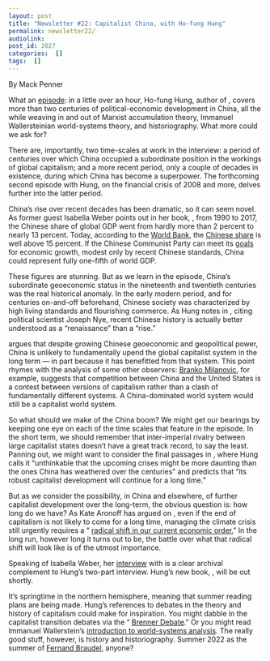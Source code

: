 ```yaml
---
layout: post
title: "Newsletter #22: Capitalist China, with Ho-fung Hung"
permalink: newsletter22/
audiolink: 
post_id: 2027
categories:  []
tags:  []
---
```



By Mack Penner

What an 
[episode](https://www.thedigradio.com/podcast/china-boom-w-ho-fung-hung/): in a little over an hour, Ho-fung Hung, author of 
[](https://cup.columbia.edu/book/the-china-boom/9780231164191), covers more than two centuries of political-economic development in China, all the while weaving in and out of Marxist accumulation theory, Immanuel Wallersteinian world-systems theory, and 
 historiography. What more could we ask for?

There are, importantly, two time-scales at work in the interview: a period of centuries over which China occupied a subordinate position in the workings of global capitalism; and a more recent period, only a couple of decades in existence, during which China has become a superpower. The forthcoming second episode with Hung, on the financial crisis of 2008 and more, delves further into the latter period. 

China’s rise over recent decades has been dramatic, so it can seem novel. As former 
 guest Isabella Weber points out in her book, 
[](https://www.routledge.com/How-China-Escaped-Shock-Therapy-The-Market-Reform-Debate/Weber/p/book/9781032008493), from 1990 to 2017, the Chinese share of global GDP went from hardly more than 2 percent to nearly 13 percent. Today, according to the 
[World Bank](https://data.worldbank.org/indicator/NY.GDP.MKTP.CD), the 
[Chinese share](https://data.worldbank.org/indicator/NY.GDP.MKTP.CD?locations=CN) is well above 15 percent. If the Chinese Communist Party can meet its 
[goals](https://www.ft.com/content/b96db9c0-5e92-4957-96d0-cbf44ebf7425) for economic growth, modest only by recent Chinese standards, China could represent fully one-fifth of world GDP. 

These figures are stunning. But as we learn in the episode, China’s subordinate geoeconomic status in the nineteenth and twentieth centuries was the real historical anomaly. In the early modern period, and for centuries on-and-off beforehand, Chinese society was characterized by high living standards and flourishing commerce. As Hung notes in 
, citing political scientist Joseph Nye, recent Chinese history is actually better understood as a “renaissance” than a “rise.” 

argues that despite growing Chinese geoeconomic and geopolitical power, China is unlikely to fundamentally upend the global capitalist system in the long term — in part because it has benefitted from that system. This point rhymes with the analysis of some other observers: 
[Branko Milanovic](https://www.hup.harvard.edu/catalog.php?isbn=9780674987593), for example, suggests that competition between China and the United States is a contest between versions of capitalism rather than a clash of fundamentally different systems. A China-dominated world system would still be a capitalist world system. 

So what should we make of the China boom? We might get our bearings by keeping one eye on each of the time scales that feature in the episode. In the short term, we should remember that inter-imperial rivalry between large capitalist states doesn’t have a great track record, to say the least. Panning out, we might want to consider the final passages in 
, where Hung calls it “unthinkable that the upcoming crises might be more daunting than the ones China has weathered over the centuries” and predicts that “its robust capitalist development will continue for a long time.” 

But as we consider the possibility, in China and elsewhere, of further capitalist development over the long-term, the obvious question is: how long do we have? As Kate Aronoff has argued on 
[](https://www.thedigradio.com/podcast/climate-politics-with-kate-aronoff/), even if the end of capitalism is not likely to come for a long time, managing the climate crisis still urgently requires a “
[radical shift in our current economic order.](https://jacobinmag.com/2021/08/capitalism-climate-crisis-global-green-new-deal-clean-energy-fossil-fuel-industry)” In the long run, however long it turns out to be, the battle over what that radical shift will look like is of the utmost importance.



Speaking of Isabella Weber, her 
[interview](https://www.thedigradio.com/podcast/how-china-escaped-shock-therapy-w-isabella-weber/) with 
 is a clear archival complement to Hung’s two-part interview. Hung’s new book, 
[](https://www.cambridge.org/ca/academic/subjects/politics-international-relations/east-asian-government-politics-and-policy/clash-empires-chimerica-new-cold-war?format=PB), will be out shortly. 

It’s springtime in the northern hemisphere, meaning that summer reading plans are being made. Hung’s references to debates in the theory and history of capitalism could make for inspiration. You might dabble in the capitalist transition debates via the “
[Brenner Debate](https://www.cambridge.org/ca/academic/subjects/history/european-history-1000-1450/brenner-debate-agrarian-class-structure-and-economic-development-pre-industrial-europe?format=PB).” Or you might read Immanuel Wallerstein’s 
[introduction to world-systems analysis](https://www.dukeupress.edu/World-Systems-Analysis/). The really good stuff, however, is 
 history and historiography. Summer 2022 as the summer of 
[Fernand Braudel](https://www.ucpress.edu/book/9780520081147/civilization-and-capitalism-15th-18th-century-vol-i), anyone?

 

